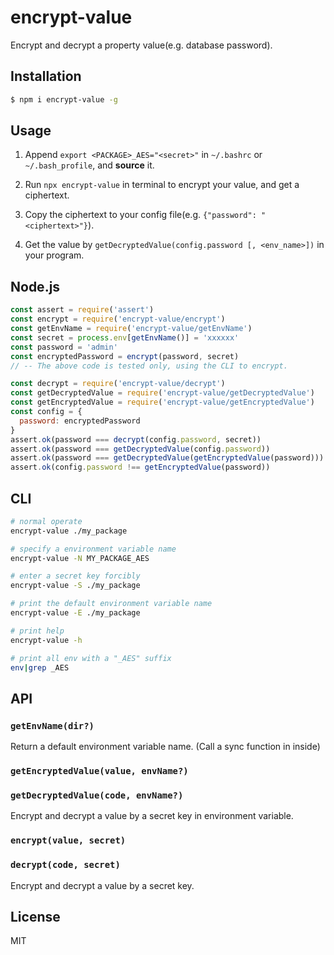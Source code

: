 # encrypt-value

Encrypt and decrypt a property value(e.g. database password).

## Installation
```sh
$ npm i encrypt-value -g
```

## Usage

1. Append `export <PACKAGE>_AES="<secret>"` in `~/.bashrc` or `~/.bash_profile`, and __source__ it.

2. Run `npx encrypt-value` in terminal to encrypt your value, and get a ciphertext.

3. Copy the ciphertext to your config file(e.g. `{"password": "<ciphertext>"}`).

4. Get the value by `getDecryptedValue(config.password [, <env_name>])` in your program.

## Node.js
```js
const assert = require('assert')
const encrypt = require('encrypt-value/encrypt')
const getEnvName = require('encrypt-value/getEnvName')
const secret = process.env[getEnvName()] = 'xxxxxx'
const password = 'admin'
const encryptedPassword = encrypt(password, secret)
// -- The above code is tested only, using the CLI to encrypt.

const decrypt = require('encrypt-value/decrypt')
const getDecryptedValue = require('encrypt-value/getDecryptedValue')
const getEncryptedValue = require('encrypt-value/getEncryptedValue')
const config = {
  password: encryptedPassword
}
assert.ok(password === decrypt(config.password, secret))
assert.ok(password === getDecryptedValue(config.password))
assert.ok(password === getDecryptedValue(getEncryptedValue(password)))
assert.ok(config.password !== getEncryptedValue(password))
```

## CLI
```sh
# normal operate
encrypt-value ./my_package

# specify a environment variable name 
encrypt-value -N MY_PACKAGE_AES

# enter a secret key forcibly
encrypt-value -S ./my_package

# print the default environment variable name
encrypt-value -E ./my_package

# print help
encrypt-value -h

# print all env with a "_AES" suffix
env|grep _AES
```

## API

### `getEnvName(dir?)`

Return a default environment variable name. (Call a sync function in inside)

### `getEncryptedValue(value, envName?)`
### `getDecryptedValue(code, envName?)`

Encrypt and decrypt a value by a secret key in environment variable.

### `encrypt(value, secret)`
### `decrypt(code, secret)`

Encrypt and decrypt a value by a secret key.

## License

MIT
